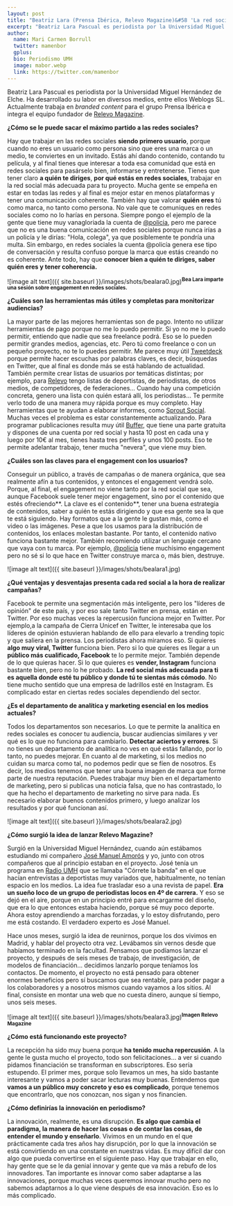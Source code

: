 ```yaml
---
layout: post
title: "Beatriz Lara (Prensa Ibérica, Relevo Magazine)&#58 'La red social más adecuada para ti es aquella donde esté tu público y donde te sientas más cómodo'"
excerpt: "Beatriz Lara Pascual es periodista por la Universidad Miguel Hernández de Elche. Ha desarrollado su labor en diversos medios, entre ellos Weblogs SL. Actualmente trabaja en branded content para el grupo Prensa Ibérica e integra el equipo fundador de [Relevo Magazine."
author:
  name: Mari Carmen Borrull
  twitter: mamenbor
  gplus:  
  bio: Periodismo UMH
  image: mabor.webp
  link: https://twitter.com/mamenbor
---
```

Beatriz Lara Pascual es periodista por la Universidad Miguel Hernández de Elche. Ha desarrollado su labor en diversos medios, entre ellos Weblogs SL. Actualmente trabaja en *branded content* para el grupo Prensa Ibérica e integra el equipo fundador de [Relevo Magazine](http://relevomagazine.com/).

**¿Cómo se le puede sacar el máximo partido a las redes sociales?**

Hay que trabajar en las redes sociales **siendo primero usuario**, porque cuando no eres un usuario como persona sino que eres una marca o un medio, te conviertes en un invitado. Estás ahí dando contenido, contando tu película, y al final tienes que interesar a toda esa comunidad que está en redes sociales para pasárselo bien, informarse y entretenerse. Tienes que tener claro **a quién te diriges**, **por qué estás en redes sociales**, trabajar en la red social más adecuada para tu proyecto. Mucha gente se empeña en estar en todas las redes y al final es mejor estar en menos plataformas y tener una comunicación coherente. También hay que valorar **quién eres** tú como marca, no tanto como persona. No vale que te comuniques en redes sociales como no lo harías en persona. Siempre pongo el ejemplo de la gente que tiene muy vanagloriada la cuenta de [@policia](https://twitter.com/policia), pero me parece que no es una buena comunicación en redes sociales porque nunca irías a un policía y le dirías: "Hola, colega", ya que posiblemente te pondría una multa. Sin embargo, en redes sociales la cuenta @policía genera ese tipo de conversación y resulta confuso porque la marca que estás creando no es coherente. Ante todo, hay que **conocer bien a quién te diriges, saber quién eres y tener coherencia.**

![image alt text]({{ site.baseurl }}/images/shots/bealara0.jpg)<sup>**Bea Lara imparte una sesión sobre engagement en redes sociales.**

**¿Cuáles son las herramientas más útiles y completas para monitorizar audiencias?**

La mayor parte de las mejores herramientas son de pago. Intento no utilizar herramientas de pago porque no me lo puedo permitir. Si yo no me lo puedo permitir, entiendo que nadie que sea freelance podrá. Eso se lo pueden permitir grandes medios, agencias, etc. Pero tú como freelance o con un pequeño proyecto, no te lo puedes permitir. Me parece muy útil [Tweetdeck](https://tweetdeck.twitter.com/) porque permite hacer escuchas por palabras claves, es decir, búsquedas en Twitter, que al final es donde más se está hablando de actualidad. También permite crear listas de usuarios por temáticas distintas; por ejemplo, para [Relevo](http://relevomagazine.com/) tengo listas de deportistas, de periodistas, de otros medios, de competidores, de federaciones... Cuando hay una competición concreta, genero una lista con quién estará allí, los periodistas… Te permite verlo todo de una manera muy rápida porque es muy completo. Hay herramientas que te ayudan a elaborar informes, como [Sprout Social](http://es.sproutsocial.com/). Muchas veces el problema es estar constantemente actualizando. Para programar publicaciones resulta muy útil [Buffer](https://buffer.com/), que tiene una parte gratuita y dispones de una cuenta por red social y hasta 10 post en cada una y luego por 10€ al mes, tienes hasta tres perfiles y unos 100 posts. Eso te permite adelantar trabajo, tener mucha "nevera", que viene muy bien. 

**¿Cuáles son las claves para el engagement con los usuarios?**

Conseguir un público, a través de campañas o de manera orgánica, que sea realmente afín a tus contenidos, y entonces el engagement vendrá solo. Porque, al final, el engagement no viene tanto por la red social que sea, aunque Facebook suele tener mejor engagement, sino por el contenido que estés ofreciendo**. La clave es el contenido**, tener una buena estrategia de contenidos, saber a quién te estás dirigiendo y que esa gente sea la que te está siguiendo. Hay formatos que a la gente le gustan más, como el video o las imágenes. Pese a que los usamos para la distribución de contenidos, los enlaces molestan bastante. Por tanto, el contenido nativo funciona bastante mejor. También recomiendo utilizar un lenguaje cercano que vaya con tu marca. Por ejemplo, [@policia](https://twitter.com/policia) tiene muchísimo engagement pero no sé si lo que hace en Twitter construye marca o, más bien, destruye. 

![image alt text]({{ site.baseurl }}/images/shots/bealara1.jpg)

**¿Qué ventajas y desventajas presenta cada red social a la hora de realizar campañas?**

Facebook te permite una segmentación más inteligente, pero los "líderes de opinión" de este país, y por eso sale tanto Twitter en prensa, están en Twitter. Por eso muchas veces la repercusión funciona mejor en Twitter. Por ejemplo,a  la campaña de Cierra Unicef en Twitter, le interesaba que los líderes de opinión estuvieran hablando de ello para elevarlo a trending topic y que saliera en la prensa. Los periodistas ahora miramos eso. Si quieres **algo muy viral, Twitter** funciona bien. Pero si lo que quieres es llegar a un **público más cualificado, Facebook** te lo permite mejor. También depende de lo que quieras hacer. Si lo que quieres es **vender, Instagram** funciona bastante bien, pero no lo he probado. **La red social más adecuada para ti es aquella donde esté tu público y donde tú te sientas más cómodo**. No tiene mucho sentido que una empresa de ladrillos esté en Instagram. Es complicado estar en ciertas redes sociales dependiendo del sector. 

**¿Es el departamento de analítica y marketing esencial en los medios actuales?**

Todos los departamentos son necesarios. Lo que te permite la analítica en redes sociales es conocer tu audiencia, buscar audiencias similares y ver qué es lo que no funciona para cambiarlo. **Detectar aciertos y errores**. Si no tienes un departamento de analítica no ves en qué estás fallando, por lo tanto, no puedes mejorar. En cuanto al de marketing, si los medios no cuidan su marca como tal, no podemos pedir que se fíen de nosotros. Es decir, los medios tenemos que tener una buena imagen de marca que forme parte de nuestra reputación. Puedes trabajar muy bien en el departamento de marketing, pero si publicas una noticia falsa, que no has contrastado, lo que ha hecho el departamento de marketing no sirve para nada. Es necesario elaborar buenos contenidos primero, y luego analizar los resultados y por qué funcionan así.

![image alt text]({{ site.baseurl }}/images/shots/bealara2.jpg)

**¿Cómo surgió la idea de lanzar Relevo Magazine?**

Surgió en la Universidad Miguel Hernández, cuando aún estábamos estudiando mi compañero [José Manuel Amorós](https://twitter.com/JoseMAmoros) y yo, junto con otros compañeros que al principio estaban en el proyecto. José tenía un programa en [Radio UMH](http://radio.umh.es/) que se llamaba "Córrete la banda" en el que hacían entrevistas a deportistas muy variados que, habitualmente, no tenían espacio en los medios. La idea fue trasladar eso a una revista de papel. **Era un sueño loco de un grupo de periodistas locos en 4º de carrera.** Y eso se dejó en el aire, porque en un principio entré para encargarme del diseño, que era lo que entonces estaba haciendo, porque sé muy poco deporte. Ahora estoy aprendiendo a marchas forzadas, y lo estoy disfrutando, pero me está costando. El verdadero experto es José Manuel. 

Hace unos meses, surgió la idea de reunirnos, porque los dos vivimos en Madrid, y hablar del proyecto otra vez. Levábamos sin vernos desde que habíamos terminado en la facultad. Pensamos que podíamos lanzar el proyecto, y después de seis meses de trabajo, de investigación, de modelos de financiación… decidimos lanzarlo porque teníamos los contactos. De momento, el proyecto no está pensado para obtener enormes beneficios pero sí buscamos que sea rentable, para poder pagar a los colaboradores y a nosotros mismos cuando vayamos a los sitios. Al final, consiste en montar una web que no cuesta dinero, aunque sí tiempo, unos seis meses. 

![image alt text]({{ site.baseurl }}/images/shots/bealara3.jpg)<sup>**Imagen Relevo Magazine**

**¿Cómo está funcionando este proyecto?**

La recepción ha sido muy buena porque **ha tenido mucha repercusión**. A la gente le gusta mucho el proyecto, todo son felicitaciones… a ver si cuando pidamos financiación se transforman en subscriptores. Eso sería estupendo. El primer mes, porque solo llevamos un mes, ha sido bastante interesante y vamos a poder sacar lecturas muy buenas. Entendemos que **vamos a un público muy concreto y eso es complicado**, porque tenemos que encontrarlo, que nos conozcan, nos sigan y nos financien. 

**¿Cómo definirías la innovación en periodismo?**

La innovación, realmente, es una disrupción. **Es algo que cambia el paradigma, la manera de hacer las cosas o de contar las cosas, de entender el mundo y enseñarlo**. Vivimos en un mundo en el que prácticamente cada tres años hay disrupción, por lo que la innovación se está convirtiendo en una constante en nuestras vidas. Es muy difícil dar con algo que pueda convertirse en el siguiente paso. Hay que trabajar en ello, hay gente que se le da genial innovar y gente que va más a rebufo de los innovadores. Tan importante es innovar como saber adaptarse a las innovaciones, porque muchas veces queremos innovar mucho pero no sabemos adaptarnos a lo que viene después de esa innovación. Eso es lo más complicado.